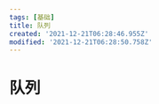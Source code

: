 ```yaml
---
tags: [基础]
title: 队列
created: '2021-12-21T06:28:46.955Z'
modified: '2021-12-21T06:28:50.758Z'
---
```


# 队列

